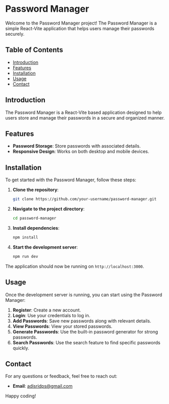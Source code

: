 # Password Manager

Welcome to the Password Manager project!  The Password Manager is a simple React-Vite application that helps users manage their passwords securely.

## Table of Contents

- [Introduction](#introduction)
- [Features](#features)
- [Installation](#installation)
- [Usage](#usage)
- [Contact](#contact)

## Introduction

The Password Manager is a React-Vite based application designed to help users store and manage their passwords in a secure and organized manner. 

## Features

- **Password Storage**: Store passwords with associated details.
- **Responsive Design**: Works on both desktop and mobile devices.

## Installation

To get started with the Password Manager, follow these steps:

1. **Clone the repository**:

    ```bash
    git clone https://github.com/your-username/password-manager.git
    ```

2. **Navigate to the project directory**:

    ```bash
    cd password-manager
    ```

3. **Install dependencies**:

    ```bash
    npm install
    ```

4. **Start the development server**:

    ```bash
    npm run dev
    ```

The application should now be running on `http://localhost:3000`.

## Usage

Once the development server is running, you can start using the Password Manager:

1. **Register**: Create a new account.
2. **Login**: Use your credentials to log in.
3. **Add Passwords**: Save new passwords along with relevant details.
4. **View Passwords**: View your stored passwords.
5. **Generate Passwords**: Use the built-in password generator for strong passwords.
6. **Search Passwords**: Use the search feature to find specific passwords quickly.



## Contact

For any questions or feedback, feel free to reach out:

- **Email**: adisridps@gmail.com

Happy coding!
